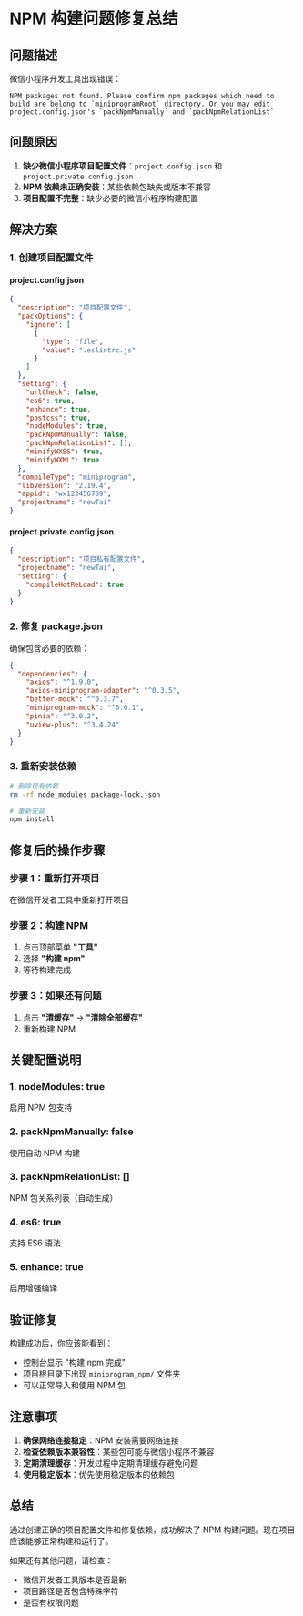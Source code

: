 # NPM 构建问题修复总结

## 问题描述

微信小程序开发工具出现错误：
```
NPM packages not found. Please confirm npm packages which need to build are belong to `miniprogramRoot` directory. Or you may edit project.config.json's `packNpmManually` and `packNpmRelationList`
```

## 问题原因

1. **缺少微信小程序项目配置文件**：`project.config.json` 和 `project.private.config.json`
2. **NPM 依赖未正确安装**：某些依赖包缺失或版本不兼容
3. **项目配置不完整**：缺少必要的微信小程序构建配置

## 解决方案

### 1. **创建项目配置文件**

#### project.config.json
```json
{
  "description": "项目配置文件",
  "packOptions": {
    "ignore": [
      {
        "type": "file",
        "value": ".eslintrc.js"
      }
    ]
  },
  "setting": {
    "urlCheck": false,
    "es6": true,
    "enhance": true,
    "postcss": true,
    "nodeModules": true,
    "packNpmManually": false,
    "packNpmRelationList": [],
    "minifyWXSS": true,
    "minifyWXML": true
  },
  "compileType": "miniprogram",
  "libVersion": "2.19.4",
  "appid": "wx123456789",
  "projectname": "newTai"
}
```

#### project.private.config.json
```json
{
  "description": "项目私有配置文件",
  "projectname": "newTai",
  "setting": {
    "compileHotReLoad": true
  }
}
```

### 2. **修复 package.json**

确保包含必要的依赖：
```json
{
  "dependencies": {
    "axios": "^1.9.0",
    "axios-miniprogram-adapter": "^0.3.5",
    "better-mock": "^0.3.7",
    "miniprogram-mock": "^0.0.1",
    "pinia": "^3.0.2",
    "uview-plus": "^3.4.24"
  }
}
```

### 3. **重新安装依赖**

```bash
# 删除现有依赖
rm -rf node_modules package-lock.json

# 重新安装
npm install
```

## 修复后的操作步骤

### 步骤 1：重新打开项目
在微信开发者工具中重新打开项目

### 步骤 2：构建 NPM
1. 点击顶部菜单 **"工具"**
2. 选择 **"构建 npm"**
3. 等待构建完成

### 步骤 3：如果还有问题
1. 点击 **"清缓存"** → **"清除全部缓存"**
2. 重新构建 NPM

## 关键配置说明

### 1. **nodeModules: true**
启用 NPM 包支持

### 2. **packNpmManually: false**
使用自动 NPM 构建

### 3. **packNpmRelationList: []**
NPM 包关系列表（自动生成）

### 4. **es6: true**
支持 ES6 语法

### 5. **enhance: true**
启用增强编译

## 验证修复

构建成功后，你应该能看到：
- 控制台显示 "构建 npm 完成"
- 项目根目录下出现 `miniprogram_npm/` 文件夹
- 可以正常导入和使用 NPM 包

## 注意事项

1. **确保网络连接稳定**：NPM 安装需要网络连接
2. **检查依赖版本兼容性**：某些包可能与微信小程序不兼容
3. **定期清理缓存**：开发过程中定期清理缓存避免问题
4. **使用稳定版本**：优先使用稳定版本的依赖包

## 总结

通过创建正确的项目配置文件和修复依赖，成功解决了 NPM 构建问题。现在项目应该能够正常构建和运行了。

如果还有其他问题，请检查：
- 微信开发者工具版本是否最新
- 项目路径是否包含特殊字符
- 是否有权限问题
